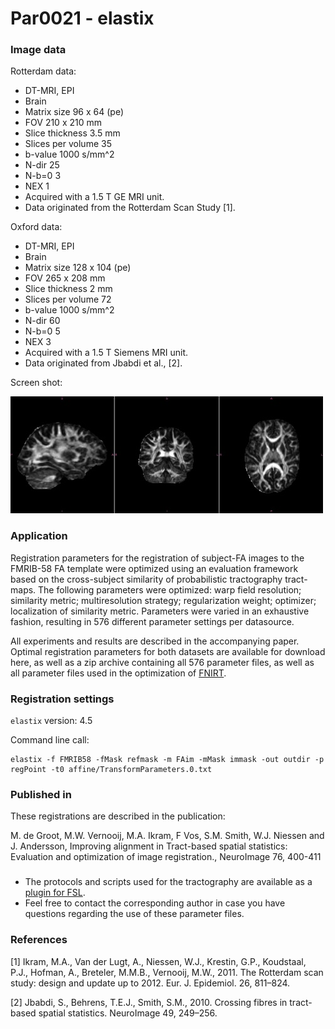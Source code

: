 # Par0021 - elastix

###  Image data

Rotterdam data:

* DT-MRI, EPI
* Brain
* Matrix size 96 x 64 (pe)
* FOV 210 x 210 mm
* Slice thickness 3.5 mm
* Slices per volume 35
* b-value 1000 s/mm^2
* N-dir 25
* N-b=0 3
* NEX 1
* Acquired with a 1.5 T GE MRI unit.
* Data originated from the Rotterdam Scan Study [1].

Oxford data:

* DT-MRI, EPI
* Brain
* Matrix size 128 x 104 (pe)
* FOV 265 x 208 mm
* Slice thickness 2 mm
* Slices per volume 72
* b-value 1000 s/mm^2
* N-dir 60
* N-b=0 5
* NEX 3
* Acquired with a 1.5 T Siemens MRI unit.
* Data originated from Jbabdi et al., [2].

Screen shot:

![alt-text](500px-Par0021screenshot.jpg)

###  Application

Registration parameters for the registration of subject-FA images to the FMRIB-58 FA template were optimized using an evaluation framework based on the cross-subject similarity of probabilistic tractography tract-maps. The following parameters were optimized: warp field resolution; similarity metric; multiresolution strategy; regularization weight; optimizer; localization of similarity metric. Parameters were varied in an exhaustive fashion, resulting in 576 different parameter settings per datasource.

All experiments and results are described in the accompanying paper. Optimal registration parameters for both datasets are available for download here, as well as a zip archive containing all 576 parameter files, as well as all parameter files used in the optimization of [FNIRT][3].

###  Registration settings

`elastix` version: 4.5

Command line call:


    elastix -f FMRIB58 -fMask refmask -m FAim -mMask immask -out outdir -p regPoint -t0 affine/TransformParameters.0.txt


###  Published in

These registrations are described in the publication:

M. de Groot, M.W. Vernooij, M.A. Ikram, F Vos, S.M. Smith, W.J. Niessen and J. Andersson, Improving alignment in Tract-based spatial statistics: Evaluation and optimization of image registration., NeuroImage 76, 400-411

###

* The protocols and scripts used for the tractography are available as a [plugin for FSL][4].
* Feel free to contact the corresponding author in case you have questions regarding the use of these parameter files.

###  References

[1] Ikram, M.A., Van der Lugt, A., Niessen, W.J., Krestin, G.P., Koudstaal, P.J., Hofman, A., Breteler, M.M.B., Vernooij, M.W., 2011. The Rotterdam scan study: design and update up to 2012. Eur. J. Epidemiol. 26, 811–824.

[2] Jbabdi, S., Behrens, T.E.J., Smith, S.M., 2010. Crossing fibres in tract-based spatial statistics. NeuroImage 49, 249–256.

[3]: http://fsl.fmrib.ox.ac.uk/fsl/fslwiki/FNIRT
[4]: http://fsl.fmrib.ox.ac.uk/fsl/fslwiki/AutoPtx
